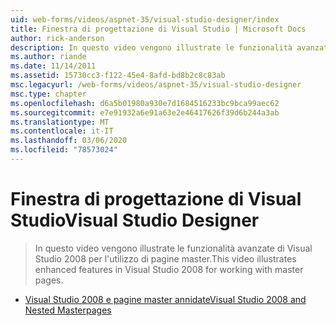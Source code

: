 ```yaml
---
uid: web-forms/videos/aspnet-35/visual-studio-designer/index
title: Finestra di progettazione di Visual Studio | Microsoft Docs
author: rick-anderson
description: In questo video vengono illustrate le funzionalità avanzate di Visual Studio 2008 per l'utilizzo di pagine master.
ms.author: riande
ms.date: 11/14/2011
ms.assetid: 15730cc3-f122-45e4-8afd-bd8b2c8c83ab
msc.legacyurl: /web-forms/videos/aspnet-35/visual-studio-designer
msc.type: chapter
ms.openlocfilehash: d6a5b01980a930e7d1684516233bc9bca99aec62
ms.sourcegitcommit: e7e91932a6e91a63e2e46417626f39d6b244a3ab
ms.translationtype: MT
ms.contentlocale: it-IT
ms.lasthandoff: 03/06/2020
ms.locfileid: "78573024"
---
```

# <a name="visual-studio-designer"></a><span data-ttu-id="dd128-103">Finestra di progettazione di Visual Studio</span><span class="sxs-lookup"><span data-stu-id="dd128-103">Visual Studio Designer</span></span>

> <span data-ttu-id="dd128-104">In questo video vengono illustrate le funzionalità avanzate di Visual Studio 2008 per l'utilizzo di pagine master.</span><span class="sxs-lookup"><span data-stu-id="dd128-104">This video illustrates enhanced features in Visual Studio 2008 for working with master pages.</span></span>

- [<span data-ttu-id="dd128-105">Visual Studio 2008 e pagine master annidate</span><span class="sxs-lookup"><span data-stu-id="dd128-105">Visual Studio 2008 and Nested Masterpages</span></span>](visual-studio-2008-and-nested-masterpages.md)
